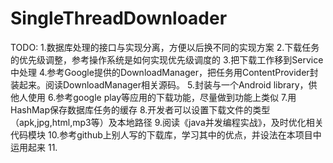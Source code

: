 SingleThreadDownloader
======================

TODO:
1.数据库处理的接口与实现分离，方便以后换不同的实现方案
2.下载任务的优先级调整，参考操作系统是如何实现优先级调度的
3.把下载工作移到Service中处理
4.参考Google提供的DownloadManager，把任务用ContentProvider封装起来。阅读DownloadManager相关源码。
5.封装与一个Android library，供他人使用
6.参考google play等应用的下载功能，尽量做到功能上类似
7.用HashMap保存数据库任务的缓存
8.开发者可以设置下载文件的类型（apk,jpg,html,mp3等）及本地路径
9.阅读《java并发编程实战》，及时优化相关代码模块
10.参考github上别人写的下载库，学习其中的优点，并设法在本项目中运用起来
11.
